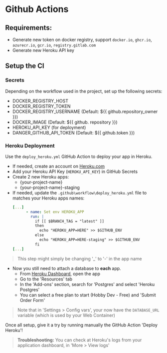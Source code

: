 # Github Actions

## Requirements:

- Generate new token on docker registry, support `docker.io`, `ghcr.io`, `azurecr.io`, `gcr.io`, `registry.gitlab.com`
- Generate new Heroku API key

## Setup the CI

### Secrets

Depending on the workflow used in the project, set up the following secrets:

- DOCKER_REGISTRY_HOST
- DOCKER_REGISTRY_TOKEN
- DOCKER_REGISTRY_USERNAME (Default: ${{ github.repository_owner }})
- DOCKER_IMAGE (Default: ${{ github. repository }})
- HEROKU_API_KEY (for deployment)
- DANGER_GITHUB_API_TOKEN (Default: ${{ github.token }})

### Heroku Deployment

Use the `deploy_heroku.yml` GitHub Action to deploy your app in Heroku.

- If needed, create an account on [Heroku.com](https://www.heroku.com/)
- Add your Heroku API Key (`HEROKU_API_KEY`) in GitHub Secrets
- Create 2 new Heroku apps:
    - {your-project-name}
    - {your-project-name}-staging
- If needed, update the `.github\workflow\deploy_heroku.yml` file to matches your Heroku apps names:
  ```yml
  [...]
        - name: Set env HEROKU_APP
          run: |
            if [[ $BRANCH_TAG = "latest" ]]
            then
              echo "HEROKU_APP=HERE" >> $GITHUB_ENV
            else
              echo "HEROKU_APP=HERE-staging" >> $GITHUB_ENV
            fi
  [...]

> This step might simply be changing '_' to '-' in the app name

- Now you still need to attach a database to **each** app.
  - From [Heroku Dashboard](https://dashboard.heroku.com/apps), open the app
  - Go to the 'Resources' tab
  - In the 'Add-ons' section, search for 'Postgres' and select 'Heroku Postgres'
  - You can select a free plan to start (Hobby Dev - Free) and 'Submit Order Form'

> Note that in 'Settings > Config vars', your now have the `DATABASE_URL` variable (which is used by your Web Container)

Once all setup, give it a try by running manually the GitHub Action 'Deploy Heroku'!

> **Troubleshooting:**
> You can check at Heroku's logs from your application dashboard, in 'More > View logs'
